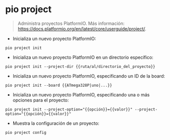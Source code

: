# pio project

> Administra proyectos PlatformIO.
> Más información: <https://docs.platformio.org/en/latest/core/userguide/project/>.

- Inicializa un nuevo proyecto PlatformIO:

`pio project init`

- Inicializa un nuevo proyecto PlatformIO en un directorio específico:

`pio project init --project-dir {{ruta/al/directorio_del_proyecto}}`

- Inicializa un nuevo proyecto PlatformIO, especificando un ID de la board:

`pio project init --board {{ATmega328P|uno|...}}`

- Inicializa un nuevo proyecto PlatformIO, especificando una o más opciones para el proyecto:

`pio project init --project-option="{{opción}}={{valor}}" --project-option="{{opción}}={{valor}}"`

- Muestra la configuración de un proyecto:

`pio project config`
